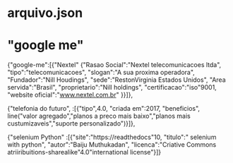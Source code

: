 # arquivo.json
# "google me"


{"google-me":[{"Nextel"
{"Rasao Social":"Nextel telecomunicacoes ltda",
"tipo":"telecomunicacoes",
"slogan":"A sua proxima operadora",
"Fundador":"Nill Houdings",
"sede":"RestonVirginia Estados Unidos",
"Area servida":"Brasil",
"proprietario":"Nill holdings",
"certificacao":"iso"9001,
"website oficial":"www.nextel.com.br"
}}]},

{"telefonia do futuro",
:[{"tipo",4.0,
"criada em":2017,
"beneficios",
line("valor agregado","planos a preco mais baixo","planos mais custumizaveis","suporte personalizado")}]},

{"selenium Python"
:[{"site":"https://readthedocs"10,
"titulo":" selenium with python",
"autor":"Baiju Muthukadan",
"licenca":"Criative Commons atriiribuitions-sharealike"4.0"international license"}]}

